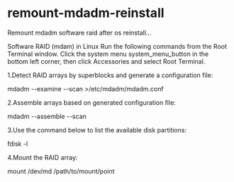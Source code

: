 # remount-mdadm-reinstall
Remount mdadm software raid after os reinstall...


Software RAID (mdam) in Linux
Run the following commands from the Root Terminal window. Click the system menu system_menu_button in the bottom left corner, then click Accessories and select Root Terminal.

1.Detect RAID arrays by superblocks and generate a configuration file:

mdadm --examine --scan >/etc/mdadm/mdadm.conf

 

2.Assemble arrays based on generated configuration file:

mdadm --assemble --scan

 

3.Use the command below to list the available disk partitions:

fdisk -l

 

4.Mount the RAID array:

mount /dev/md<number> /path/to/mount/point
